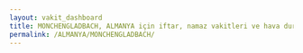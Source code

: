 ```yaml
---
layout: vakit_dashboard
title: MONCHENGLADBACH, ALMANYA için iftar, namaz vakitleri ve hava durumu - ilçe/eyalet seç
permalink: /ALMANYA/MONCHENGLADBACH/
---
```


<script type="text/javascript">
  var GLOBAL_COUNTRY = 'ALMANYA';
  var GLOBAL_CITY = 'MONCHENGLADBACH';
  var GLOBAL_STATE = '';
  var lat = 72;
  var lon = 21;
</script>

